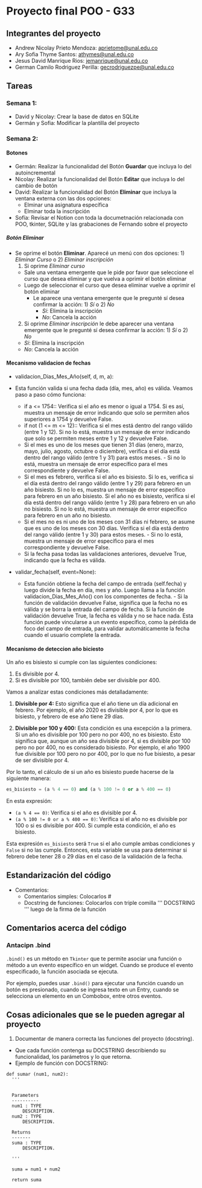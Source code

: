 # Proyecto final POO - G33 

## Integrantes del proyecto 
- Andrew Nicolay Prieto Mendoza: aprietome@unal.edu.co
- Ary Sofia Thyme Santos: athymes@unal.edu.co
- Jesus David Manrique Rios: jemanrique@unal.edu.co
- German Camilo Rodriguez Perilla: gecrodriguezpe@unal.edu.co

## Tareas

### Semana 1: 
- David y Nicolay: Crear la base de datos en SQLite
- Germán y Sofia: Modificar la plantilla del proyecto

### Semana 2: 

#### Botones
- Germán: Realizar la funcionalidad del Botón **Guardar** que incluya lo del autoincremental
- Nicolay: Realizar la funcionalidad del Botón **Editar** que incluya lo del cambio de botón
- David: Realizar la funcionalidad del Botón **Eliminar** que incluya la ventana externa con las dos opciones:
  - Elminar una asignatura específica
  - Elminar toda la inscripción  
- Sofía: Revisar el Notion con toda la documetnación relacionada con POO, tkinter, SQLite y las grabaciones de Fernando sobre el proyecto

##### Botón Eliminar
- Se oprime el botón **Eliminar**. Aparecé un menú con dos opciones: 1) *Eliminar Curso* o 2) *Eliminar inscripción*
  1. Si oprime *Eliminar curso*
    - Sale una ventana emergente que le pide por favor que seleccione el curso que desea eliminar y que vuelva a oprimir el botón eliminar 
    - Luego de seleccionar el curso que desea eliminar vuelve a oprimir el botón eliminar
      - Le aparece una ventana emergente que le pregunté sí desea confirmar la acción: 1) *Sí* o 2) *No*
          - *Sí*: Elimina la inscripción
          - *No*: Cancela la acción
  2. Si oprime *Eliminar inscripción* le debe aparecer una ventana emergente que le pregunté sí desea confirmar la acción: 1) *Sí* o 2) *No*
    - *Sí*: Elimina la inscripción
    - *No*: Cancela la acción
#### Mecanismo validacion de fechas

- validacion_Dias_Mes_Año(self, d, m, a): 

- Esta función valida si una fecha dada (día, mes, año) es válida. Veamos paso a paso cómo funciona:

  - if a <= 1754:: Verifica si el año es menor o igual a 1754. Si es así, muestra un mensaje de error indicando que solo se permiten años superiores a 1754 y devuelve False.
  - if not (1 <= m <= 12):: Verifica si el mes está dentro del rango válido (entre 1 y 12). Si no lo está, muestra un mensaje de error indicando que solo se permiten meses entre 1 y 12 y devuelve False.
  - Si el mes es uno de los meses que tienen 31 días (enero, marzo, mayo, julio, agosto, octubre o diciembre), verifica si el día está dentro del rango válido (entre 1 y 31) para estos meses. - Si no lo está, muestra un mensaje de error específico para el mes correspondiente y devuelve False.
  - Si el mes es febrero, verifica si el año es bisiesto. Si lo es, verifica si el día está dentro del rango válido (entre 1 y 29) para febrero en un año bisiesto. Si no lo es, muestra un mensaje de error específico para febrero en un año bisiesto. Si el año no es bisiesto, verifica si el día está dentro del rango válido (entre 1 y 28) para febrero en un año no bisiesto. Si no lo está, muestra un mensaje de error específico para febrero en un año no bisiesto.
  - Si el mes no es ni uno de los meses con 31 días ni febrero, se asume que es uno de los meses con 30 días. Verifica si el día está dentro del rango válido (entre 1 y 30) para estos meses. - Si no lo está, muestra un mensaje de error específico para el mes correspondiente y devuelve False.
  - Si la fecha pasa todas las validaciones anteriores, devuelve True, indicando que la fecha es válida.

- validar_fecha(self, event=None): 
  - Esta función obtiene la fecha del campo de entrada (self.fecha) y luego divide la fecha en día, mes y año. Luego llama a la función validacion_Dias_Mes_Año() con los componentes de fecha. - Si la función de validación devuelve False, significa que la fecha no es válida y se borra la entrada del campo de fecha. Si la función de validación devuelve True, la fecha es válida y no se hace nada. Esta función puede vincularse a un evento específico, como la pérdida de foco del campo de entrada, para validar automáticamente la fecha cuando el usuario complete la entrada.

#### Mecanismo de deteccion año biciesto

Un año es bisiesto si cumple con las siguientes condiciones:

1. Es divisible por 4.
2. Si es divisible por 100, también debe ser divisible por 400.

Vamos a analizar estas condiciones más detalladamente:

1. **Divisible por 4:** Esto significa que el año tiene un día adicional en febrero. Por ejemplo, el año 2020 es divisible por 4, por lo que es bisiesto, y febrero de ese año tiene 29 días.

2. **Divisible por 100 y 400:** Esta condición es una excepción a la primera. Si un año es divisible por 100 pero no por 400, no es bisiesto. Esto significa que, aunque un año sea divisible por 4, si es divisible por 100 pero no por 400, no es considerado bisiesto. Por ejemplo, el año 1900 fue divisible por 100 pero no por 400, por lo que no fue bisiesto, a pesar de ser divisible por 4.

Por lo tanto, el cálculo de si un año es bisiesto puede hacerse de la siguiente manera:

```python
es_bisiesto = (a % 4 == 0) and (a % 100 != 0 or a % 400 == 0)
```

En esta expresión:

- `(a % 4 == 0)`: Verifica si el año es divisible por 4.
- `(a % 100 != 0 or a % 400 == 0)`: Verifica si el año no es divisible por 100 o si es divisible por 400. Si cumple esta condición, el año es bisiesto.

Esta expresión `es_bisiesto` será `True` si el año cumple ambas condiciones y `False` si no las cumple. Entonces, esta variable se usa para determinar si febrero debe tener 28 o 29 días en el caso de la validación de la fecha.

## Estandarización del código 
- Comentarios:
  - Comentarios simples: Colocarlos #
  - Docstring de funciones: Colocarlos con triple comilla ''' DOCSTRING ''' luego de la firma de la función

## Comentarios acerca del código
### Antacipn .bind

`.bind()` es un método en `Tkinter` que te permite asociar una función o método a un evento específico en un widget. Cuando se produce el evento especificado, la función asociada se ejecuta.

Por ejemplo, puedes usar `.bind()` para ejecutar una función cuando un botón es presionado, cuando se ingresa texto en un Entry, cuando se selecciona un elemento en un Combobox, entre otros eventos.

## Cosas adicionales que se le pueden agregar al proyecto 

1. Documentar de manera correcta las funciones del proyecto (docstring).
  - Que cada función contenga su DOCSTRING describiendo su funcionalidad, los parámetros y lo que retorna.
  - Ejemplo de función con DOCSTRING: 
  ```
  def sumar (num1, num2): 
    '''
    

    Parameters
    ----------
    num1 : TYPE
        DESCRIPTION.
    num2 : TYPE
        DESCRIPTION.

    Returns
    -------
    suma : TYPE
        DESCRIPTION.

    '''
    
    suma = num1 + num2
    
    return suma
  ```
